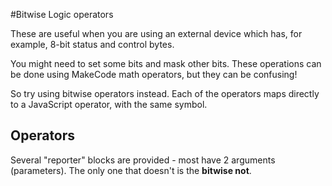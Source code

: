 #Bitwise Logic operators

These are useful when you are using an external device which has, for example, 8-bit status and control bytes.

You might need to set some bits and mask other bits. These operations can be done using MakeCode math operators, but they can be confusing!

So try using bitwise operators instead. Each of the operators maps directly to a JavaScript operator, with the same symbol.

## Operators
Several "reporter" blocks are provided - most have 2 arguments (parameters). The only one that doesn't is the **bitwise not**.


